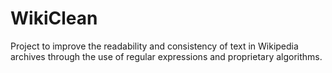 # WikiClean
Project to improve the readability and consistency of text in Wikipedia archives through the use of regular expressions and proprietary algorithms.
